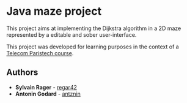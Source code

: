 # Java maze project

This project aims at implementing the Dijkstra algorithm in a 
2D maze represented by a editable and sober user-interface.

This project was developed for learning purposes in the context 
of a [Telecom Paristech course](https://www.telecom-paristech.fr/eng).

## Authors

* **Sylvain Rager** - [regar42](https://git.regar42.fr/regar42)
* **Antonin Godard** - [antznin](https://github.com/antznin)

